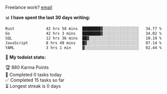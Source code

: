 Freelance work? [email](mailto:fanosoro@gmail.com)

📊 **I have spent the last 30 days writing:**
<!--START_SECTION:waka-->

```txt
Rust              42 hrs 58 mins  ████████▓░░░░░░░░░░░░░░░░   34.77 %
Go                42 hrs 3 mins   ████████▓░░░░░░░░░░░░░░░░   34.02 %
SQL               12 hrs 36 mins  ██▓░░░░░░░░░░░░░░░░░░░░░░   10.19 %
JavaScript        8 hrs 49 mins   █▓░░░░░░░░░░░░░░░░░░░░░░░   07.14 %
YAML              3 hrs 1 min     ▓░░░░░░░░░░░░░░░░░░░░░░░░   02.44 %
```

<!--END_SECTION:waka-->

🚧 **My todoist stats:**
<!-- TODO-IST:START -->
🏆  880 Karma Points           
🌸  Completed 0 tasks today           
✅  Completed 15 tasks so far           
⏳  Longest streak is 0 days
<!-- TODO-IST:END -->

